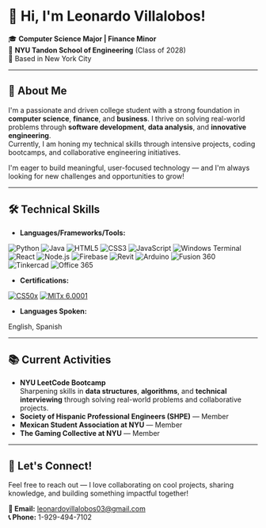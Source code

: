 # 👋 Hi, I'm Leonardo Villalobos!

🎓 **Computer Science Major | Finance Minor**  
🧠 **NYU Tandon School of Engineering** (Class of 2028)  
📍 Based in New York City  

---

## 🌟 About Me
I'm a passionate and driven college student with a strong foundation in **computer science**, **finance**, and **business**. I thrive on solving real-world problems through **software development**, **data analysis**, and **innovative engineering**.  
Currently, I am honing my technical skills through intensive projects, coding bootcamps, and collaborative engineering initiatives.  

I'm eager to build meaningful, user-focused technology — and I'm always looking for new challenges and opportunities to grow!  

---

## 🛠️ Technical Skills
- **Languages/Frameworks/Tools:**
  
![Python](https://img.shields.io/badge/-Python-3776AB?style=for-the-badge&logo=python&logoColor=white)
![Java](https://img.shields.io/badge/-Java-ED8B00?style=for-the-badge&logo=java&logoColor=white)
![HTML5](https://img.shields.io/badge/-HTML5-E34F26?style=for-the-badge&logo=html5&logoColor=white)
![CSS3](https://img.shields.io/badge/-CSS3-1572B6?style=for-the-badge&logo=css3)
![JavaScript](https://img.shields.io/badge/-JavaScript-F7DF1E?style=for-the-badge&logo=javascript&logoColor=black)
![Windows Terminal](https://img.shields.io/badge/-Windows%20Terminal-4D4D4D?style=for-the-badge&logo=windows-terminal&logoColor=white)
![React](https://img.shields.io/badge/-React-20232A?style=for-the-badge&logo=react)
![Node.js](https://img.shields.io/badge/-Node.js-339933?style=for-the-badge&logo=node.js&logoColor=white)
![Firebase](https://img.shields.io/badge/-Firebase-FFCA28?style=for-the-badge&logo=firebase&logoColor=black)
![Revit](https://img.shields.io/badge/Revit-0076A8?style=for-the-badge&logo=autodesk&logoColor=white)
![Arduino](https://img.shields.io/badge/Arduino-00979D?style=for-the-badge&logo=arduino&logoColor=white) 
![Fusion 360](https://img.shields.io/badge/Fusion%20360-F29305?style=for-the-badge&logo=autodesk&logoColor=white)  
![Tinkercad](https://img.shields.io/badge/Tinkercad-FF6F00?style=for-the-badge&logo=tinkercad&logoColor=white)
![Office 365](https://img.shields.io/badge/Office%20365-D83B01?style=for-the-badge&logo=microsoftoffice&logoColor=white) 


- **Certifications:**

[![CS50x](https://img.shields.io/badge/CS50x-Harvard%20EDX-red?style=for-the-badge&logo=edx&logoColor=white)](https://cs50.harvard.edu/x/)
[![MITx 6.0001](https://img.shields.io/badge/MITx-Intro%20to%20CS%20Using%20Python-8A1C7C?style=for-the-badge&logo=edx&logoColor=white)](https://ocw.mit.edu/courses/electrical-engineering-and-computer-science/6-0001-introduction-to-computer-science-and-programming-in-python-fall-2016/)

- **Languages Spoken:**

 English, Spanish  

---

## 📚 Current Activities
- **NYU LeetCode Bootcamp**  
  Sharpening skills in **data structures**, **algorithms**, and **technical interviewing** through solving real-world problems and collaborative projects.
- **Society of Hispanic Professional Engineers (SHPE)** — Member
- **Mexican Student Association at NYU** — Member
- **The Gaming Collective at NYU** — Member  

---


## 📨 Let's Connect!
Feel free to reach out — I love collaborating on cool projects, sharing knowledge, and building something impactful together!  

**📧 Email:** leonardovillalobos03@gmail.com  
**📞 Phone:** 1-929-494-7102  
